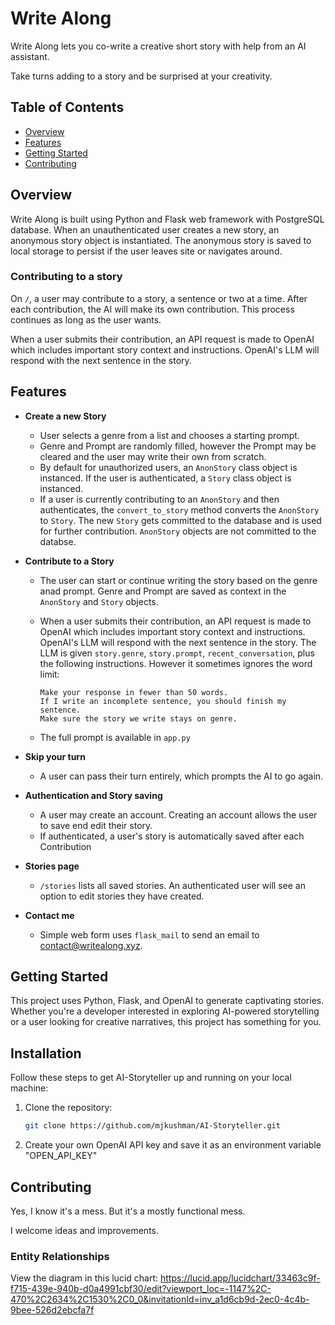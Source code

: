 # Write Along

Write Along lets you co-write a creative short story with help from an AI assistant.

Take turns adding to a story and be surprised at your creativity.

## Table of Contents

- [Overview](#overview)
- [Features](#features)
- [Getting Started](#getting-started)
- [Contributing](#contributing)

## Overview

Write Along is built using Python and Flask web framework with PostgreSQL database.
When an unauthenticated user creates a new story, an anonymous story object is instantiated. The anonymous story is saved to local storage to persist if the user leaves site or navigates around.



### Contributing to a story
On  `/`, a user may contribute to a story, a sentence or two at a time. After each contribution, the AI will make its own contribution. This process continues as long as the user wants.

When a user submits their contribution, an API request is made to OpenAI which includes important story context and instructions. OpenAI's LLM will respond with the next sentence in the story.



## Features

- **Create a new Story**
  *   User selects a genre from a list and chooses a starting prompt.
  *   Genre and Prompt are randomly filled, however the Prompt may be cleared and the user may write their own from scratch.
  *   By default for unauthorized users, an `AnonStory` class object is instanced. If the user is authenticated, a `Story` class object is instanced.
    * If a user is currently contributing to an `AnonStory` and then authenticates, the `convert_to_story` method converts the `AnonStory` to `Story`. The new `Story` gets committed to the database and is used for further contribution. `AnonStory` objects are not committed to the databse.
- **Contribute to a Story**
  * The user can start or continue writing the story based on the genre anad prompt. Genre and Prompt are saved as context in the `AnonStory` and `Story` objects.
  * When a user submits their contribution, an API request is made to OpenAI which includes important story context and instructions. OpenAI's LLM will respond with the next sentence in the story.
   The LLM is given `story.genre`, `story.prompt`, `recent_conversation`, plus the following instructions. However it sometimes ignores the word limit:

    ``` 
    Make your response in fewer than 50 words.
    If I write an incomplete sentence, you should finish my sentence.
    Make sure the story we write stays on genre.

  * The full prompt is available in `app.py` 


- **Skip your turn**
  * A user can pass their turn entirely, which prompts the AI to go again.
- **Authentication and Story saving**
  * A user may create an account. Creating an account allows the user to save end edit their story. 
  * If authenticated, a user's story is automatically saved after each Contribution
- **Stories page**
  * `/stories` lists all saved stories. An authenticated user will see an option to edit stories they have created.
- **Contact me**
  * Simple web form uses `flask_mail` to send an email to contact@writealong.xyz.




## Getting Started

This project uses Python, Flask, and OpenAI to generate captivating stories. Whether you're a developer interested in exploring AI-powered storytelling or a user looking for creative narratives, this project has something for you.


## Installation

Follow these steps to get AI-Storyteller up and running on your local machine:

1. Clone the repository:

   ```bash
   git clone https://github.com/mjkushman/AI-Storyteller.git

2. Create your own OpenAI API key and save it as an environment variable "OPEN_API_KEY"


## Contributing

Yes, I know it's a mess. But it's a mostly functional mess.

I welcome ideas and improvements.


### Entity Relationships
View the diagram in this lucid chart:
https://lucid.app/lucidchart/33463c9f-f715-439e-940b-d0a4991cbf30/edit?viewport_loc=-1147%2C-470%2C2634%2C1530%2C0_0&invitationId=inv_a1d6cb9d-2ec0-4c4b-9bee-526d2ebcfa7f
